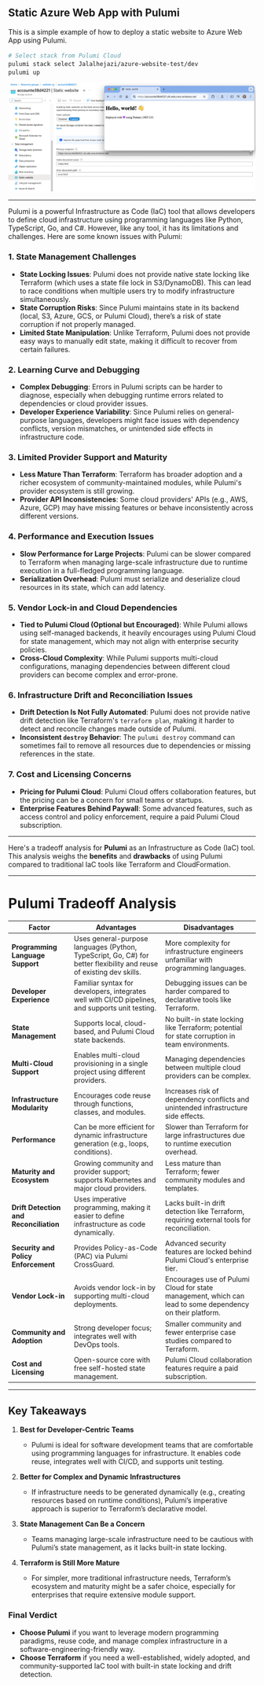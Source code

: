 ## Static Azure Web App with Pulumi

This is a simple example of how to deploy a static website to Azure Web App using Pulumi.

```bash
# Select stack from Pulumi Cloud
pulumi stack select Jalalhejazi/azure-website-test/dev
pulumi up
```

![](./images/deploy.png)


--- 


Pulumi is a powerful Infrastructure as Code (IaC) tool that allows developers to define cloud infrastructure using programming languages like Python, TypeScript, Go, and C#. However, like any tool, it has its limitations and challenges. Here are some known issues with Pulumi:

### **1. State Management Challenges**

- **State Locking Issues**: Pulumi does not provide native state locking like Terraform (which uses a state file lock in S3/DynamoDB). This can lead to race conditions when multiple users try to modify infrastructure simultaneously.
- **State Corruption Risks**: Since Pulumi maintains state in its backend (local, S3, Azure, GCS, or Pulumi Cloud), there’s a risk of state corruption if not properly managed.
- **Limited State Manipulation**: Unlike Terraform, Pulumi does not provide easy ways to manually edit state, making it difficult to recover from certain failures.

### **2. Learning Curve and Debugging**

- **Complex Debugging**: Errors in Pulumi scripts can be harder to diagnose, especially when debugging runtime errors related to dependencies or cloud provider issues.
- **Developer Experience Variability**: Since Pulumi relies on general-purpose languages, developers might face issues with dependency conflicts, version mismatches, or unintended side effects in infrastructure code.

### **3. Limited Provider Support and Maturity**

- **Less Mature Than Terraform**: Terraform has broader adoption and a richer ecosystem of community-maintained modules, while Pulumi's provider ecosystem is still growing.
- **Provider API Inconsistencies**: Some cloud providers' APIs (e.g., AWS, Azure, GCP) may have missing features or behave inconsistently across different versions.

### **4. Performance and Execution Issues**

- **Slow Performance for Large Projects**: Pulumi can be slower compared to Terraform when managing large-scale infrastructure due to runtime execution in a full-fledged programming language.
- **Serialization Overhead**: Pulumi must serialize and deserialize cloud resources in its state, which can add latency.

### **5. Vendor Lock-in and Cloud Dependencies**

- **Tied to Pulumi Cloud (Optional but Encouraged)**: While Pulumi allows using self-managed backends, it heavily encourages using Pulumi Cloud for state management, which may not align with enterprise security policies.
- **Cross-Cloud Complexity**: While Pulumi supports multi-cloud configurations, managing dependencies between different cloud providers can become complex and error-prone.

### **6. Infrastructure Drift and Reconciliation Issues**

- **Drift Detection Is Not Fully Automated**: Pulumi does not provide native drift detection like Terraform's `terraform plan`, making it harder to detect and reconcile changes made outside of Pulumi.
- **Inconsistent `destroy` Behavior**: The `pulumi destroy` command can sometimes fail to remove all resources due to dependencies or missing references in the state.

### **7. Cost and Licensing Concerns**

- **Pricing for Pulumi Cloud**: Pulumi Cloud offers collaboration features, but the pricing can be a concern for small teams or startups.
- **Enterprise Features Behind Paywall**: Some advanced features, such as access control and policy enforcement, require a paid Pulumi Cloud subscription.


--- 

Here's a tradeoff analysis for **Pulumi** as an Infrastructure as Code (IaC) tool. This analysis weighs the **benefits** and **drawbacks** of using Pulumi compared to traditional IaC tools like Terraform and CloudFormation.

---

# **Pulumi Tradeoff Analysis**

| **Factor**               | **Advantages** | **Disadvantages** |
|--------------------------|---------------|-------------------|
| **Programming Language Support** | Uses general-purpose languages (Python, TypeScript, Go, C#) for better flexibility and reuse of existing dev skills. | More complexity for infrastructure engineers unfamiliar with programming languages. |
| **Developer Experience** | Familiar syntax for developers, integrates well with CI/CD pipelines, and supports unit testing. | Debugging issues can be harder compared to declarative tools like Terraform. |
| **State Management** | Supports local, cloud-based, and Pulumi Cloud state backends. | No built-in state locking like Terraform; potential for state corruption in team environments. |
| **Multi-Cloud Support** | Enables multi-cloud provisioning in a single project using different providers. | Managing dependencies between multiple cloud providers can be complex. |
| **Infrastructure Modularity** | Encourages code reuse through functions, classes, and modules. | Increases risk of dependency conflicts and unintended infrastructure side effects. |
| **Performance** | Can be more efficient for dynamic infrastructure generation (e.g., loops, conditions). | Slower than Terraform for large infrastructures due to runtime execution overhead. |
| **Maturity and Ecosystem** | Growing community and provider support; supports Kubernetes and major cloud providers. | Less mature than Terraform; fewer community modules and templates. |
| **Drift Detection and Reconciliation** | Uses imperative programming, making it easier to define infrastructure as code dynamically. | Lacks built-in drift detection like Terraform, requiring external tools for reconciliation. |
| **Security and Policy Enforcement** | Provides Policy-as-Code (PAC) via Pulumi CrossGuard. | Advanced security features are locked behind Pulumi Cloud's enterprise tier. |
| **Vendor Lock-in** | Avoids vendor lock-in by supporting multi-cloud deployments. | Encourages use of Pulumi Cloud for state management, which can lead to some dependency on their platform. |
| **Community and Adoption** | Strong developer focus; integrates well with DevOps tools. | Smaller community and fewer enterprise case studies compared to Terraform. |
| **Cost and Licensing** | Open-source core with free self-hosted state management. | Pulumi Cloud collaboration features require a paid subscription. |

---

## **Key Takeaways**

1. **Best for Developer-Centric Teams**  
   - Pulumi is ideal for software development teams that are comfortable using programming languages for infrastructure. It enables code reuse, integrates well with CI/CD, and supports unit testing.
   
2. **Better for Complex and Dynamic Infrastructures**  
   - If infrastructure needs to be generated dynamically (e.g., creating resources based on runtime conditions), Pulumi’s imperative approach is superior to Terraform’s declarative model.

3. **State Management Can Be a Concern**  
   - Teams managing large-scale infrastructure need to be cautious with Pulumi’s state management, as it lacks built-in state locking.

4. **Terraform is Still More Mature**  
   - For simpler, more traditional infrastructure needs, Terraform’s ecosystem and maturity might be a safer choice, especially for enterprises that require extensive module support.

### **Final Verdict**
- **Choose Pulumi** if you want to leverage modern programming paradigms, reuse code, and manage complex infrastructure in a software-engineering-friendly way.
- **Choose Terraform** if you need a well-established, widely adopted, and community-supported IaC tool with built-in state locking and drift detection.


